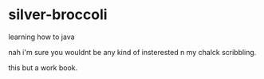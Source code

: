 # silver-broccoli
learning how to java
 
 
 nah i'm sure you wouldnt be any kind of insterested n my chalck scribbling. 
 
 this but a work book.
